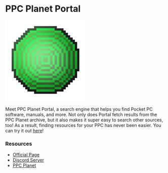 # PPC Planet Portal
![PPC Planet Portal Logo](portal.png)

Meet PPC Planet Portal, a search engine that helps you find Pocket PC software, manuals, and more. Not only does Portal fetch results from the PPC Planet archive, but it also makes it super easy to search other sources, too! As a result, finding resources for your PPC has never been easier. You can try it out [here](https://ppcplanet.org/portal/)!

### Resources
- [Official Page](https://ppcplanet.org/portal/)
- [Discord Server](https://discord.gg/7P9MguNXDV)
- [PPC Planet](https://ppcplanet.org/)
